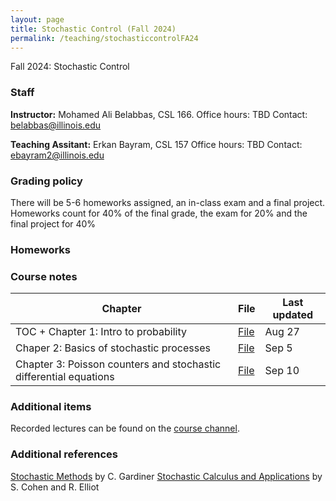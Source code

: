 ```yaml
---
layout: page
title: Stochastic Control (Fall 2024)
permalink: /teaching/stochasticcontrolFA24
---
```


Fall 2024: Stochastic Control

### Staff
**Instructor:** Mohamed Ali Belabbas, CSL 166.
Office hours: TBD
Contact: belabbas@illinois.edu

**Teaching Assitant:** Erkan Bayram, CSL 157
Office hours: TBD
Contact: ebayram2@illinois.edu


### Grading policy

There will be 5-6 homeworks assigned, an in-class exam and a final project. Homeworks count for 40% of the final grade, the exam for 20% and the final project for 40% 

### Homeworks

### Course notes

| Chapter    | File | Last updated|
| -------- | ------- | ------------|
| TOC + Chapter 1: Intro to probability | [File](https://uofi.box.com/s/idfy4hcpc9adtyy5qulokszrp15o2o5c) | Aug 27    |
|Chaper 2: Basics of stochastic processes | [File](https://uofi.box.com/s/ywarhixnm3id82kv4ea6u0y9z2nzwlb9) | Sep 5|
|Chapter 3: Poisson counters and stochastic differential equations | [File](https://uofi.box.com/s/plhhq4b65modt0yxv4wyuxd6lqmhentk) | Sep 10|

### Additional items

Recorded lectures can be found on the [course channel](https://mediaspace.illinois.edu/channel/ECE555+Stochastic+Control+Fall+24/355228162/subscribe).

### Additional references

[Stochastic Methods](https://link.springer.com/book/9783540707127) by C. Gardiner
[Stochastic Calculus and Applications](https://link.springer.com/book/10.1007/978-1-4939-2867-5) by S. Cohen and R. Elliot

